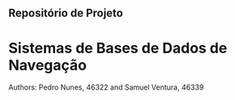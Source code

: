## Repositório de Projeto
# Sistemas de Bases de Dados de Navegação
Authors: Pedro Nunes, 46322 and Samuel Ventura, 46339
